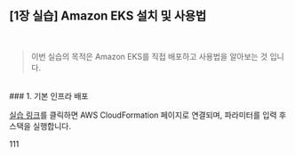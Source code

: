 ## [1장 실습] Amazon EKS 설치 및 사용법
<br>

>이번 실습의 목적은 Amazon EKS를 직접 배포하고 사용법을 알아보는 것 입니다.

<br>
### 1. 기본 인프라 배포

[실습 링크](https://console.aws.amazon.com/cloudformation/home?region=ap-northeast-2#/stacks/new?stackName=myeks&templateURL=https:%2F%2Fs3.ap-northeast-2.amazonaws.com%2Fcloudformation.cloudneta.net%2FK8S%2Fmyeks-1week.yaml)를 클릭하면 AWS CloudFormation 페이지로 연결되며, 파라미터를 입력 후 스택을 실행합니다.

111


